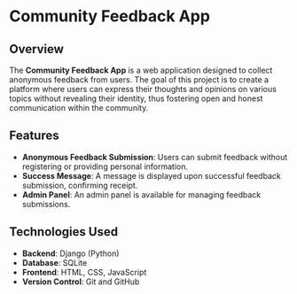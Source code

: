 # Community Feedback App

## Overview

The **Community Feedback App** is a web application designed to collect anonymous feedback from users. The goal of this project is to create a platform where users can express their thoughts and opinions on various topics without revealing their identity, thus fostering open and honest communication within the community.

## Features

- **Anonymous Feedback Submission**: Users can submit feedback without registering or providing personal information.
- **Success Message**: A message is displayed upon successful feedback submission, confirming receipt.
- **Admin Panel**: An admin panel is available for managing feedback submissions.

## Technologies Used

- **Backend**: Django (Python)
- **Database**: SQLite 
- **Frontend**: HTML, CSS, JavaScript
- **Version Control**: Git and GitHub


